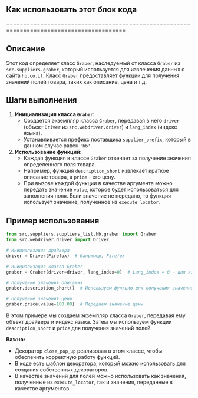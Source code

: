 ## Как использовать этот блок кода
=========================================================================================

Описание
-------------------------
Этот код определяет класс `Graber`, наследуемый от класса `Graber` из `src.suppliers.graber`, который используется для извлечения данных с сайта `hb.co.il`. Класс `Graber` предоставляет функции для получения значений полей товара, таких как описание, цена и т.д. 

Шаги выполнения
-------------------------
1. **Инициализация класса `Graber`**:
   - Создается экземпляр класса `Graber`, передавая в него `driver` (объект `Driver` из `src.webdriver.driver`) и `lang_index` (индекс языка).
   - Устанавливается префикс поставщика `supplier_prefix`, который в данном случае равен `'hb'`.
2. **Использование функций**:
   - Каждая функция в классе `Graber` отвечает за получение значения определенного поля товара. 
   -  Например, функция `description_short` извлекает краткое описание товара, а `price` - его цену. 
   - При вызове каждой функции в качестве аргумента можно передать значение `value`, которое будет использоваться для заполнения поля. Если значение не передано, то функция использует значение, полученное из `execute_locator`. 

Пример использования
-------------------------

```python
from src.suppliers.suppliers_list.hb.graber import Graber
from src.webdriver.driver import Driver

# Инициализация драйвера
driver = Driver(Firefox)  # Например, Firefox

# Инициализация класса Graber
graber = Graber(driver=driver, lang_index=0)  # Lang_index = 0 - для языка "иврит"

# Получение значения описания
graber.description_short()  # Используем функцию для получения значения поля

# Получение значения цены
graber.price(value=100.00)  # Передаем значение цены
```

В этом примере мы создаем экземпляр класса `Graber`, передавая ему объект драйвера и индекс языка. Затем мы используем функции `description_short` и `price` для получения значений полей. 

**Важно:** 
- Декоратор `close_pop_up` реализован в этом классе, чтобы обеспечить корректную работу функций.
- В коде есть шаблон декоратора, который можно использовать для создания собственных декораторов. 
-  В качестве значений для полей можно использовать как значения, полученные из `execute_locator`, так и значения, переданные в качестве аргументов.